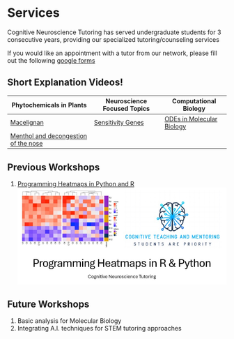 # Services

Cognitive Neuroscience Tutoring has served undergraduate students for 3 consecutive years, providing our specialized tutoring/counseling services

If you would like an appointment with a tutor from our network, please fill out the following [google forms](https://docs.google.com/forms/d/1BK7aMDuBzLApmF6-cGmR_GRqJyyRcwH9bcVB_C3fgYg/edit)

## Short Explanation Videos!

| Phytochemicals in Plants      | Neuroscience Focused Topics   | Computational Biology    |
|-------------------------------|-------------------------------| ------------------------ |
| [Macelignan](https://www.instagram.com/glen_20210105/reel/DJzI9ftN5L0rf4bxXyAPfV2lOSAVX4VU3E9Dbs0/)| [Sensitivity Genes](https://www.instagram.com/glen_20210105/reel/DJwifc-tGyyTj6iNAwyJVvFzad5Eokq3eSLXF80/)| [ODEs in Molecular Biology](https://www.instagram.com/glen_20210105/reel/DJt66_bgry575DiO_A4VNQAhiF8wi8jhQb9WL40/) |
| [Menthol and decongestion of the nose](https://www.instagram.com/glen_20210105/reel/DKIdbcCSaMLrDLNc6GY18MmHAlyMaY2KJkRasU0/)| |

## Previous Workshops
1. [Programming Heatmaps in Python and R](https://www.instagram.com/cognitivetutoring2024/p/DJW9DarN6kN/)
![alt text](https://github.com/Glenwick2023/Cog_Neuro_Tutoring/blob/main/images/Prog_Heatmaps_Image.jpg)

## Future Workshops
1. Basic analysis for Molecular Biology
2. Integrating A.I. techniques for STEM tutoring approaches



